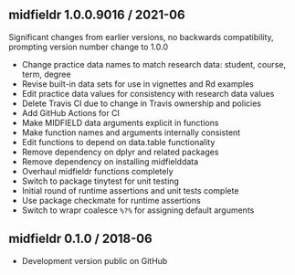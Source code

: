
## midfieldr 1.0.0.9016 / 2021-06

Significant changes from earlier versions, no backwards compatibility, prompting version number change to 1.0.0

- Change practice data names to match research data: student, course, term, degree 
- Revise built-in data sets for use in vignettes and Rd examples
- Edit practice data values for consistency with research data values 
- Delete Travis CI due to change in Travis ownership and policies 
- Add GitHub Actions for CI
- Make MIDFIELD data arguments explicit in functions 
- Make function names and arguments internally consistent 
- Edit functions to depend on data.table functionality 
- Remove dependency on dplyr and related packages 
- Remove dependency on installing midfielddata 
- Overhaul midfieldr functions completely 
- Switch to package tinytest for unit testing 
- Initial round of runtime assertions and unit tests complete
- Use package checkmate for runtime assertions 
- Switch to wrapr coalesce `%?%` for assigning default arguments

## midfieldr 0.1.0 / 2018-06

- Development version public on GitHub
  
<!-- major.minor.patch.dev -->
<!-- MAJOR version when you make incompatible API changes ->
<!-- MINOR version add functionality in a backwards-compatible manner ->
<!-- PATCH version backwards-compatible bug fixes ->

<!-- ### New features -->

<!-- ### Minor improvements -->

<!-- ### Bug fixes -->

<!-- ### Deprecated -->

<!-- ### Defunct -->
